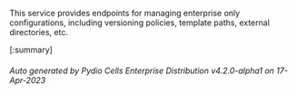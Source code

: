 






This service provides endpoints for managing enterprise only configurations, including versioning policies, template paths, external directories, etc.

[:summary]

###### Auto generated by Pydio Cells Enterprise Distribution v4.2.0-alpha1 on 17-Apr-2023
